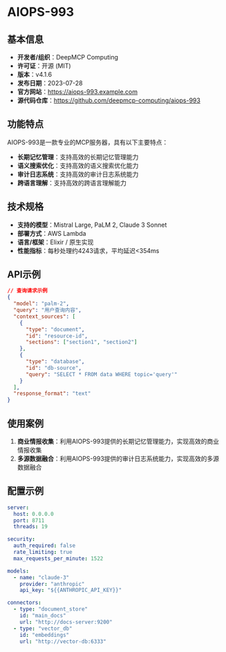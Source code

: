 # AIOPS-993

## 基本信息

- **开发者/组织**：DeepMCP Computing
- **许可证**：开源 (MIT)
- **版本**：v4.1.6
- **发布日期**：2023-07-28
- **官方网站**：https://aiops-993.example.com
- **源代码仓库**：https://github.com/deepmcp-computing/aiops-993

## 功能特点

AIOPS-993是一款专业的MCP服务器，具有以下主要特点：

- **长期记忆管理**：支持高效的长期记忆管理能力
- **语义搜索优化**：支持高效的语义搜索优化能力
- **审计日志系统**：支持高效的审计日志系统能力
- **跨语言理解**：支持高效的跨语言理解能力


## 技术规格

- **支持的模型**：Mistral Large, PaLM 2, Claude 3 Sonnet
- **部署方式**：AWS Lambda
- **语言/框架**：Elixir / 原生实现
- **性能指标**：每秒处理约4243请求，平均延迟<354ms

## API示例

```json
// 查询请求示例
{
  "model": "palm-2",
  "query": "用户查询内容",
  "context_sources": [
    {
      "type": "document",
      "id": "resource-id",
      "sections": ["section1", "section2"]
    },
    {
      "type": "database",
      "id": "db-source",
      "query": "SELECT * FROM data WHERE topic='query'"
    }
  ],
  "response_format": "text"
}
```

## 使用案例

1. **商业情报收集**：利用AIOPS-993提供的长期记忆管理能力，实现高效的商业情报收集
2. **多源数据融合**：利用AIOPS-993提供的审计日志系统能力，实现高效的多源数据融合


## 配置示例

```yaml
server:
  host: 0.0.0.0
  port: 8711
  threads: 19

security:
  auth_required: false
  rate_limiting: true
  max_requests_per_minute: 1522

models:
  - name: "claude-3"
    provider: "anthropic"
    api_key: "${{ANTHROPIC_API_KEY}}"

connectors:
  - type: "document_store"
    id: "main_docs"
    url: "http://docs-server:9200"
  - type: "vector_db"
    id: "embeddings"
    url: "http://vector-db:6333"
```